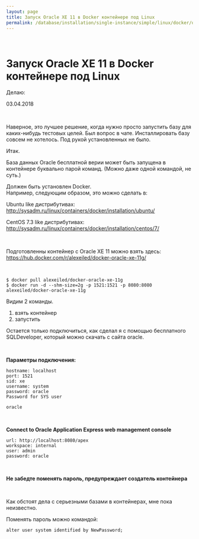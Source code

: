 ```yaml
---
layout: page
title: Запуск Oracle XE 11 в Docker контейнере под Linux
permalink: /database/installation/single-instance/simple/linux/docker/oracle/11/xe/
---
```



<br/>

# Запуск Oracle XE 11 в Docker контейнере под Linux

Делаю: 

03.04.2018

<br/>

Наверное, это лучшее решение, когда нужно просто запустить базу для каких-нибудь тестовых целей. Был вопрос в чате. Инсталлировать базу совсем не хотелось. Под рукой установленных не было.


Итак.

База данных Oracle бесплатной верии может быть запущена в контейнере буквально парой команд. (Можно даже одной командой, не суть.)

Должен быть установлен Docker.  
Например, следующим образом, это можно сделать в:  

Ubuntu like дистрибутивах:  
http://sysadm.ru/linux/containers/docker/installation/ubuntu/

CentOS 7.3 like дистрибутивах:  
http://sysadm.ru/linux/containers/docker/installation/centos/7/


<br/>

Подготовленны контейнер с Oracle XE 11 можно взять здесь:  
https://hub.docker.com/r/alexeiled/docker-oracle-xe-11g/

<br/>

    $ docker pull alexeiled/docker-oracle-xe-11g
    $ docker run -d --shm-size=2g -p 1521:1521 -p 8080:8080 alexeiled/docker-oracle-xe-11g


Видим 2 команды. 
1) взять контейнер
2) запустить

Остается только подключиться, как сделал я с помощью бесплатного SQLDeveloper, который можно скачать с сайта oracle.

<br/>

**Параметры подключения:**

    hostname: localhost
    port: 1521
    sid: xe
    username: system
    password: oracle
    Password for SYS user

    oracle

<br/>

**Connect to Oracle Application Express web management console**

    url: http://localhost:8080/apex
    workspace: internal
    user: admin
    password: oracle

<br/>

**Не забедте поменять пароль, предупреждает создатель контейнера**

<br/>

Как обстоят дела с серьезными базами в контейнерах, мне пока неизвестно.

Поменять пароль можно командой:

    alter user system identified by NewPassword;
